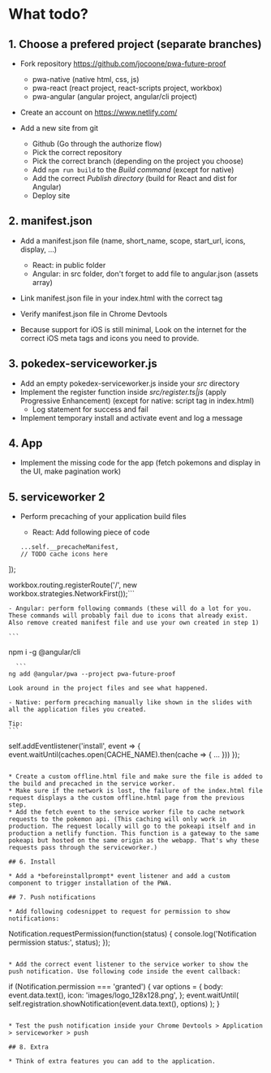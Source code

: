 # What todo?

## 1. Choose a prefered project (separate branches)

* Fork repository https://github.com/jocoone/pwa-future-proof

	- pwa-native (native html, css, js)
	- pwa-react (react project, react-scripts project, workbox)
	- pwa-angular (angular project, angular/cli project)

* Create an account on https://www.netlify.com/
* Add a new site from git

	- Github (Go through the authorize flow)
	- Pick the correct repository
	- Pick the correct branch (depending on the project you choose)
	- Add `npm run build` to the *Build command* (except for native)
	- Add the correct *Publish directory* (build for React and dist for Angular)
	- Deploy site

## 2. manifest.json

* Add a manifest.json file (name, short_name, scope, start_url, icons, display, ...)

	- React: in public folder
	- Angular: in src folder, don't forget to add file to angular.json (assets array)

* Link manifest.json file in your index.html with the correct tag
* Verify manifest.json file in Chrome Devtools
* Because support for iOS is still minimal, Look on the internet for the correct iOS meta tags and icons you need to provide.

## 3. pokedex-serviceworker.js

* Add an empty pokedex-serviceworker.js inside your *src* directory
* Implement the register function inside *src/register.ts|js* (apply Progressive Enhancement) (except for native: script tag in index.html)
	- Log statement for success and fail
* Implement temporary install and activate event and log a message

## 4. App

* Implement the missing code for the app (fetch pokemons and display in the UI, make pagination work)

## 5. serviceworker 2

* Perform precaching of your application build files

	- React: Add following piece of code
	```workbox.precaching.precacheAndRoute([
  ...self.__precacheManifest,
  // TODO cache icons here
]);

workbox.routing.registerRoute('/', new workbox.strategies.NetworkFirst());```

	- Angular: perform following commands (these will do a lot for you. These commands will probably fail due to icons that already exist. Also remove created manifest file and use your own created in step 1)

	```
  npm i -g @angular/cli
  ```
	```
  ng add @angular/pwa --project pwa-future-proof
  ```

	Look around in the project files and see what happened.

	- Native: perform precaching manually like shown in the slides with all the application files you created.

	Tip:
	```
  self.addEventlistener('install', event => {
		event.waitUntil(caches.open(CACHE_NAME).then(cache => { ... }))
	});
  ```

* Create a custom offline.html file and make sure the file is added to the build and precached in the service worker.
* Make sure if the network is lost, the failure of the index.html file request displays a the custom offline.html page from the previous step.
* Add the fetch event to the service worker file to cache network requests to the pokemon api. (This caching will only work in production. The request locally will go to the pokeapi itself and in production a netlify function. This function is a gateway to the same pokeapi but hosted on the same origin as the webapp. That's why these requests pass through the serviceworker.)

## 6. Install

* Add a *beforeinstallprompt* event listener and add a custom component to trigger installation of the PWA.

## 7. Push notifications

* Add following codesnippet to request for permission to show notifications:

```
Notification.requestPermission(function(status) {
    console.log('Notification permission status:', status);
  });
```

* Add the correct event listener to the service worker to show the push notification. Use following code inside the event callback:

```
if (Notification.permission === 'granted') {
    var options = {
      body: event.data.text(),
      icon: 'images/logo_128x128.png',
    };
    event.waitUntil(
      self.registration.showNotification(event.data.text(), options)
    );
  }
  ```

* Test the push notification inside your Chrome Devtools > Application > serviceworker > push

## 8. Extra

* Think of extra features you can add to the application.
